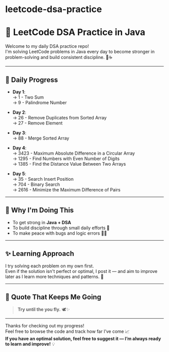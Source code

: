# leetcode-dsa-practice
# 🚀 LeetCode DSA Practice in Java

Welcome to my daily DSA practice repo!  
I'm solving LeetCode problems in Java every day to become stronger in problem-solving and build consistent discipline. 🧠☕

---
## 📅 Daily Progress

- **Day 1**:  
  → 1 - Two Sum  
  → 9 - Palindrome Number  

- **Day 2**:  
  → 26 - Remove Duplicates from Sorted Array  
  → 27 - Remove Element  

- **Day 3**:  
  → 88 - Merge Sorted Array  

- **Day 4**:  
  → 3423 - Maximum Absolute Difference in a Circular Array  
  → 1295 - Find Numbers with Even Number of Digits  
  → 1385 - Find the Distance Value Between Two Arrays

 - **Day 5**:  
  → 35 - Search Insert Position  
  → 704 - Binary Search  
  → 2616 - Minimize the Maximum Difference of Pairs  

---
## 🚀 Why I'm Doing This

- To get strong in **Java + DSA**
- To build discipline through small daily efforts 🧱
- To make peace with bugs and logic errors 😤🐞

---
## ✨ Learning Approach

I try solving each problem on my own first.  
Even if the solution isn't perfect or optimal, I post it — and aim to improve later as I learn more techniques and patterns. 🚧

---

## 📖 Quote That Keeps Me Going

> **Try until the you fly.** 🕊️✨

---

Thanks for checking out my progress!  
Feel free to browse the code and track how far I’ve come 📈  
**If you have an optimal solution, feel free to suggest it — I’m always ready to learn and improve!** 💡
